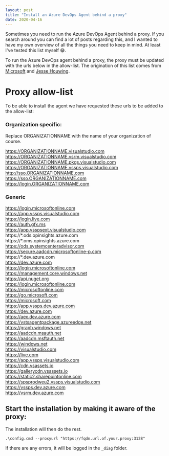 ```yaml
---
layout: post
title: "Install an Azure DevOps Agent behind a proxy"
date: 2020-04-16
---
```

Sometimes you need to run the Azure DevOps Agent behind a proxy. If you search around you can find a lot of posts regarding this, and I wanted to have my own overview of all the things you need to keep in mind. At least I've tested this list myself 😁.

To run the Azure DevOps agent behind a proxy, the proxy must be updated with the urls below in the allow-list. The origination of this list comes from [Microsoft](https://docs.microsoft.com/en-us/azure/devops/organizations/security/allow-list-ip-url?view=azure-devops&WT.mc_id=AZ-MVP-5003719) and [Jesse Houwing](https://jessehouwing.net/azure-devops-what-domains-are-used-by-your-account/).

# Proxy allow-list
To be able to install the agent we have requested these urls to be added to the allow-list:

### Organization specific:
Replace ORGANIZATIONNAME with the name of your organization of course.

https://ORGANIZATIONNAME.visualstudio.com  
https://ORGANIZATIONNAME.vsrm.visualstudio.com  
https://ORGANIZATIONNAME.pkgs.visualstudio.com  
https://ORGANIZATIONNAME.vssps.visualstudio.com  
http://sso.ORGANIZATIONNAME.com  
https://sso.ORGANIZATIONNAME.com  
https://login.ORGANIZATIONNAME.com  

### Generic
https://login.microsoftonline.com  
https://app.vssps.visualstudio.com  
https://login.live.com  
https://auth.gfx.ms  
https://app.vsspsext.visualstudio.com  
https://\*.ods.opinsights.azure.com  
https://\*.oms.opinsights.azure.com  
https://ods.systemcenteradvisor.com  
https://secure.aadcdn.microsoftonline-p.com  
https://\*.dev.azure.com  
https://dev.azure.com  
https://login.microsoftonline.com  
https://management.core.windows.net  
https://api.nuget.org  
https://login.microsoftonline.com  
https://microsoftonline.com  
https://go.microsoft.com  
https://microsoft.com  
https://app.vssps.dev.azure.com  
https://dev.azure.com  
https://aex.dev.azure.com  
https://vstsagentpackage.azureedge.net  
https://graph.windows.net  
https://aadcdn.msauth.net  
https://aadcdn.msftauth.net  
https://windows.net  
https://visualstudio.com  
https://live.com  
https://app.vssps.visualstudio.com  
https://cdn.vsassets.io  
https://gallerycdn.vsassets.io  
https://static2.sharepointonline.com  
https://spsprodweu2.vssps.visualstudio.com  
https://vssps.dev.azure.com  
https://vsrm.dev.azure.com  

## Start the installation by making it aware of the proxy:
The installation will then do the rest.
```
.\config.cmd --proxyurl "https://fqdn.url.of.your.proxy:3128"
```
If there are any errors, it will be logged in the `_diag` folder.